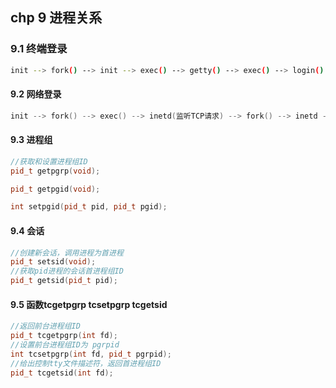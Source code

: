 ## chp 9 进程关系

### 9.1 终端登录
```bash
init --> fork() --> init --> exec() --> getty() --> exec() --> login()
``` 
#### 9.2 网络登录
```C++
init --> fork() --> exec() --> inetd(监听TCP请求) --> fork() --> inetd --> exec() --> telnetd -->exec() --> login() --> shell
```

#### 9.3 进程组
```C++
//获取和设置进程组ID
pid_t getpgrp(void);

pid_t getpgid(void);

int setpgid(pid_t pid, pid_t pgid);
```

#### 9.4 会话
```C++
//创建新会话，调用进程为首进程
pid_t setsid(void);
//获取pid进程的会话首进程组ID
pid_t getsid(pid_t pid);
```

#### 9.5 函数tcgetpgrp tcsetpgrp tcgetsid
```C++
//返回前台进程组ID
pid_t tcgetpgrp(int fd);
//设置前台进程组ID为 pgrpid
int tcsetpgrp(int fd, pid_t pgrpid);
//给出控制tty文件描述符，返回首进程组ID
pid_t tcgetsid(int fd);
```